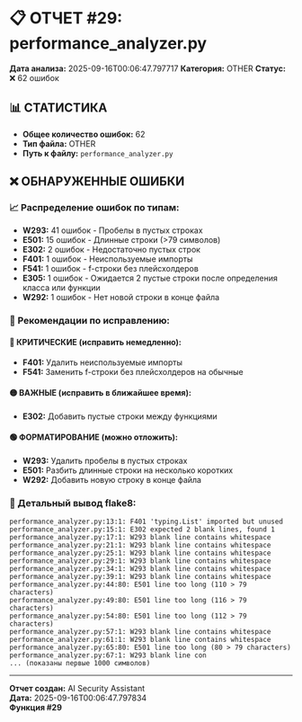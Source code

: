 # 📋 ОТЧЕТ #29: performance_analyzer.py

**Дата анализа:** 2025-09-16T00:06:47.797717
**Категория:** OTHER
**Статус:** ❌ 62 ошибок

## 📊 СТАТИСТИКА

- **Общее количество ошибок:** 62
- **Тип файла:** OTHER
- **Путь к файлу:** `performance_analyzer.py`

## ❌ ОБНАРУЖЕННЫЕ ОШИБКИ

### 📈 Распределение ошибок по типам:

- **W293:** 41 ошибок - Пробелы в пустых строках
- **E501:** 15 ошибок - Длинные строки (>79 символов)
- **E302:** 2 ошибок - Недостаточно пустых строк
- **F401:** 1 ошибок - Неиспользуемые импорты
- **F541:** 1 ошибок - f-строки без плейсхолдеров
- **E305:** 1 ошибок - Ожидается 2 пустые строки после определения класса или функции
- **W292:** 1 ошибок - Нет новой строки в конце файла

### 🎯 Рекомендации по исправлению:

#### 🔴 КРИТИЧЕСКИЕ (исправить немедленно):
- **F401:** Удалить неиспользуемые импорты
- **F541:** Заменить f-строки без плейсхолдеров на обычные

#### 🟡 ВАЖНЫЕ (исправить в ближайшее время):
- **E302:** Добавить пустые строки между функциями

#### 🟢 ФОРМАТИРОВАНИЕ (можно отложить):
- **W293:** Удалить пробелы в пустых строках
- **E501:** Разбить длинные строки на несколько коротких
- **W292:** Добавить новую строку в конце файла

### 📝 Детальный вывод flake8:

```
performance_analyzer.py:13:1: F401 'typing.List' imported but unused
performance_analyzer.py:15:1: E302 expected 2 blank lines, found 1
performance_analyzer.py:17:1: W293 blank line contains whitespace
performance_analyzer.py:21:1: W293 blank line contains whitespace
performance_analyzer.py:25:1: W293 blank line contains whitespace
performance_analyzer.py:29:1: W293 blank line contains whitespace
performance_analyzer.py:34:1: W293 blank line contains whitespace
performance_analyzer.py:39:1: W293 blank line contains whitespace
performance_analyzer.py:44:80: E501 line too long (110 > 79 characters)
performance_analyzer.py:49:80: E501 line too long (116 > 79 characters)
performance_analyzer.py:54:80: E501 line too long (112 > 79 characters)
performance_analyzer.py:57:1: W293 blank line contains whitespace
performance_analyzer.py:61:1: W293 blank line contains whitespace
performance_analyzer.py:65:80: E501 line too long (80 > 79 characters)
performance_analyzer.py:67:1: W293 blank line con
... (показаны первые 1000 символов)
```

---
**Отчет создан:** AI Security Assistant  
**Дата:** 2025-09-16T00:06:47.797834  
**Функция #29**

